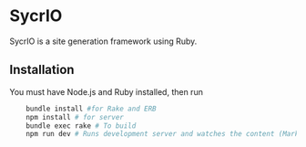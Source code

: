 # SycrIO

SycrIO is a site generation framework using Ruby.

## Installation

You must have Node.js and Ruby installed, then run

```bash
    bundle install #for Rake and ERB
    npm install # for server
    bundle exec rake # To build
    npm run dev # Runs development server and watches the content (Markdown files)
```